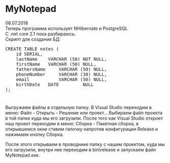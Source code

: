 # MyNotepad

08.07.2018 <br>
Теперь программа использует NHibernate и PostgreSQL<br>
С .net core 2.1 пока разбираюсь.<br>
Скрипт для создания БД:
<pre>
CREATE TABLE notes (
	id SERIAL,
	lastName  	VARCHAR (50) NOT NULL,
	firstName  	VARCHAR (50) NULL,
	fathersName 	VARCHAR (50) NULL,
	phoneNumber 	VARCHAR (30) NULL,
	email       	VARCHAR (50) NULL,
	birthDate  	DATE         NULL
);
</pre>	
#
Выгружаем файлы в отдельную папку. В Visual Studio переходим в меню: Файл - Открыть - Решение или проект... Выбираем файл проекта в той папке куда мы его загрузили. После того как Visual Studio откроет наш проект переходим в меню: Сборка - Пакетная сборка, в открывшемся окне ставим галочку напротив конфигурации Release и нажимаем кнопку Сборка.

После этого открываем в проводнике папку с нашим проектом, куда мы его загрузили, внутри нее переходим в bin\release и запускаем файл MyNotepad.exe.
